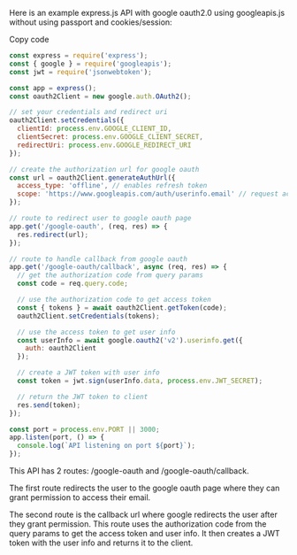 Here is an example express.js API with google oauth2.0 using googleapis.js without using passport and cookies/session:

Copy code
```js 
const express = require('express');
const { google } = require('googleapis');
const jwt = require('jsonwebtoken');

const app = express();
const oauth2Client = new google.auth.OAuth2();

// set your credentials and redirect uri
oauth2Client.setCredentials({
  clientId: process.env.GOOGLE_CLIENT_ID,
  clientSecret: process.env.GOOGLE_CLIENT_SECRET,
  redirectUri: process.env.GOOGLE_REDIRECT_URI
});

// create the authorization url for google oauth
const url = oauth2Client.generateAuthUrl({
  access_type: 'offline', // enables refresh token
  scope: 'https://www.googleapis.com/auth/userinfo.email' // request access to user email
});

// route to redirect user to google oauth page
app.get('/google-oauth', (req, res) => {
  res.redirect(url);
});

// route to handle callback from google oauth
app.get('/google-oauth/callback', async (req, res) => {
  // get the authorization code from query params
  const code = req.query.code;

  // use the authorization code to get access token
  const { tokens } = await oauth2Client.getToken(code);
  oauth2Client.setCredentials(tokens);

  // use the access token to get user info
  const userInfo = await google.oauth2('v2').userinfo.get({
    auth: oauth2Client
  });

  // create a JWT token with user info
  const token = jwt.sign(userInfo.data, process.env.JWT_SECRET);

  // return the JWT token to client
  res.send(token);
});

const port = process.env.PORT || 3000;
app.listen(port, () => {
  console.log(`API listening on port ${port}`);
});
```
This API has 2 routes: /google-oauth and /google-oauth/callback.

The first route redirects the user to the google oauth page where they can grant permission to access their email.

The second route is the callback url where google redirects the user after they grant permission. This route uses the authorization code from the query params to get the access token and user info. It then creates a JWT token with the user info and returns it to the client.